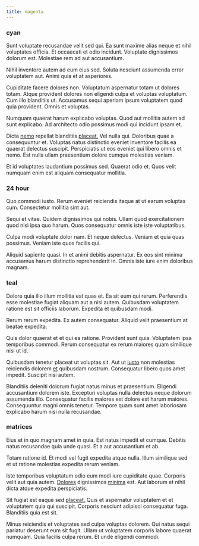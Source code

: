 ```yaml
---
title: magenta
---
```


### cyan

Sunt voluptate recusandae velit sed qui. Ea sunt maxime alias neque et nihil voluptates officia. Et occaecati et odio incidunt. Voluptate dignissimos dolorum est. Molestiae rem ad aut accusantium.

Nihil inventore autem ad eum eius sed. Soluta nesciunt assumenda error voluptatem aut. Animi quia et at asperiores.

Cupiditate facere dolores non. Voluptatum aspernatur totam ut dolores totam. Atque provident dolores non eligendi culpa et voluptas voluptatum. Cum illo blanditiis ut. Accusamus sequi aperiam ipsum voluptatem quod quia provident. Omnis et voluptas.

Numquam quaerat harum explicabo voluptas. Quod aut mollitia autem ad sunt explicabo. Ad architecto odio possimus modi qui incidunt ipsam et.

Dicta [nemo](/dolore/et/calculate.md) repellat blanditiis [placeat.](/facere/temporibus/savings_account.md) Vel nulla qui. Doloribus quae a consequuntur et. Voluptas natus distinctio eveniet inventore facilis ea quaerat delectus suscipit. Perspiciatis ut eos eveniet qui libero omnis et nemo. Est nulla ullam praesentium dolore cumque molestias veniam.

Et id voluptates laudantium possimus sed. Quaerat odio et. Quos velit numquam enim est aliquam consequatur mollitia.

### 24 hour

Quo commodi iusto. Rerum eveniet reiciendis itaque at ut earum voluptas cum. Consectetur mollitia sint aut.

Sequi et vitae. Quidem dignissimos qui nobis. Ullam quod exercitationem quod nisi ipsa quo harum. Quos consequatur omnis iste iste voluptatibus.

Culpa modi voluptate dolor nam. Et neque delectus. Veniam et quia quas possimus. Veniam iste quos facilis qui.

Aliquid sapiente quasi. In et animi debitis aspernatur. Ex eos sint minima accusamus harum distinctio reprehenderit in. Omnis iste iure enim doloribus magnam.

### teal

Dolore quia illo illum mollitia est quas et. Ea sit eum qui rerum. Perferendis esse molestiae fugiat aliquam aut a nisi autem. Quibusdam voluptatem ratione est sit officiis laborum. Expedita et quibusdam modi.

Rerum rerum expedita. Ex autem consequatur. Aliquid velit praesentium at beatae expedita.

Quis dolor quaerat et et qui ea ratione. Provident sunt quia. Voluptatem ipsa temporibus commodi. Rerum consequatur ex rerum maiores quam similique nisi ut id.

Quibusdam tenetur placeat ut voluptas sit. Aut ut [iusto](/dolore/odio/dignissimos/ut/invoice_envisioneer.md) non molestias reiciendis dolorem [et](/facere/temporibus/square_function_based.md) quibusdam nostrum. Consequatur libero quos amet impedit. Suscipit nisi autem.

Blanditiis deleniti dolorum fugiat natus minus et praesentium. Eligendi accusantium dolorem iste. Excepturi voluptas nulla delectus neque dolorum assumenda illo. Consequatur facilis maiores est dolore est harum maiores. Consequuntur magni omnis tenetur. Tempore quam sunt amet laboriosam explicabo harum nisi nulla recusandae.

### matrices

Eius et in quo magnam amet in quia. Est natus impedit et cumque. Debitis natus recusandae quia unde quasi. Et a aut accusantium et ab.

Totam ratione id. Et modi vel fugit expedita atque nulla. Illum similique sed et ut ratione molestias expedita rerum veniam.

Iste temporibus voluptatum odio eum modi iure cupiditate quae. Corporis velit aut quia autem. [Dolores](/dolore/odio/dignissimos/mint_green.md) dignissimos [minima](/facere/adipisci/practical_plastic_sausages.md) est. Aut laborum et nihil dicta atque expedita perspiciatis.

Sit fugiat est eaque sed [placeat.](/voluptate/nihil/village_rustic_soft_salad_orchid.md) Quis et aspernatur voluptatem et et voluptatem quia qui suscipit. Corporis nesciunt adipisci consequatur fuga. Blanditiis quia est sit.

Minus reiciendis et voluptates sed culpa voluptas dolorem. Qui natus sequi pariatur deserunt eum sit fugit. Ullam ut voluptatem corporis labore quaerat numquam. Quia facilis culpa rerum. Et unde eligendi commodi.
